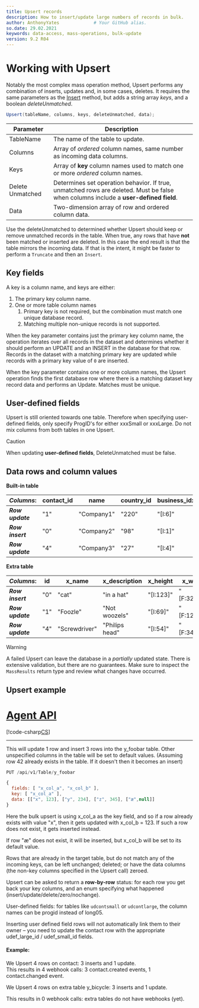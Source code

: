 ```yaml
---
title: Upsert records
description: How to insert/update large numbers of records in bulk.
author: AnthonyYates             # Your GitHub alias.
so.date: 29.02.2021
keywords: data-access, mass-operations, bulk-update
version: 9.2 R04
---
```


# Working with Upsert

Notably the most complex mass operation method, Upsert performs any combination of inserts, updates and, in some cases, deletes. It requires the same parameters as the [Insert][1] method, but adds a string array *keys*, and a boolean *deleteUnmatched*.

```csharp
Upsert(tableName, columns, keys, deleteUnmatched, data);
```

|Parameter   | Description                                                  |
|------------|--------------------------------------------------------------|
|TableName   | The name of the table to update.                             |
|Columns     | Array of *ordered* column names, same number as incoming data columns.              |
|Keys        | Array of **key** column names used to match one or more *ordered* column names.|
|Delete Unmatched | Determines set operation behavior. If true, unmatched rows are deleted. Must be false when columns include a **user-defined field**. |
|Data        | Two-dimension array of row and ordered column data.          |

Use the deleteUnmatched to determined whether Upsert should keep or remove unmatched records in the table. When true, any rows that have **not** been matched or inserted are deleted. In this case the end result is that the table mirrors the incoming data. If that is the intent, it might be faster to perform a `Truncate` and then an `Insert`.

## Key fields

A key is a column name, and keys are either:

1. The primary key column name.
2. One or more table column names
   1. Primary key is not required, but the combination must match one unique database record.
   2. Matching multiple non-unique records is not supported.

When the key parameter contains just the primary key column name, the operation iterates over all records in the dataset and determines whether it should perform an UPDATE and an INSERT in the database for that row. Records in the dataset with a matching primary key are updated while records with a primary key value of `0` are inserted.

When the key parameter contains one or more column names, the Upsert operation finds the first database row where there is a matching dataset key record data and performs an Update. Matches must be unique.

## User-defined fields

Upsert is still oriented towards one table. Therefore when specifying user-defined fields, only specify ProgID's for either xxxSmall or xxxLarge. Do not mix columns from both tables in one Upsert.

> [!CAUTION]
> When updating **user-defined fields**, DeleteUnmatched must be false.

## Data rows and column values

**Built-in table**

|*Columns*:|contact_id |name       |country_id|business_idx|category_idx|SuperOffice:2|
|----------|-----------|-----------|----------|------------|------------|-------------|
|_**Row update**_ |"1"        |"Company1" |"220"     |"[I:6]"     |"[I:3]"     |"Phase Two"  |
|_**Row insert**_ |"0"        |"Company2" |"98"      |"[I:1]"     |"[I:2]"     |"Phase One"  |
|_**Row update**_ |"4"        |"Company3" |"27"      |"[I:4]"     |"[I:1]"     |"Phase Two"  |

**Extra table**

|*Columns*:|id  |x_name       |x_description |x_height   |x_width    |
|----------|----|-------------|--------------|-----------|-----------|
|_**Row insert**_ |"0" |"cat"        |"in a hat"    |"[I:123]"  |"[F:321.4]"|
|_**Row update**_ |"1" |"Foozle"     |"Not woozels" |"[I:69]"   |"[F:123.5]"|
|_**Row update**_ |"4" |"Screwdriver"|"Philips head"|"[I:54]"   |"[F:345.3]"|

> [!WARNING] 
> A failed Upsert can leave the database in a *partially* updated state. There is extensive validation, but there are no guarantees. Make sure to inspect the `MassResults` return type and review what changes have occurred.

## Upsert example

# [Agent API](#tab/upsert-2)

[!code-csharp[CS](../includes/mass-operation-upsert.cs)]

***

This will update 1 row and insert 3 rows into the y_foobar table. Other unspecified columns in the table will be set to default values. (Assuming row 42 already exists in the table. If it doesn't then it becomes an insert)

```javascript
PUT /api/v1/Table/y_foobar 

{ 
  fields: [ "x_col_a", "x_col_b" ], 
  key: [ "x_col_a" ], 
  data: [["x", 123], ["y", 234], ["z", 345], ["æ",null]] 
} 
```

Here the bulk upsert is using x_col_a as the key field, and so if a row already exists with value "x", then it gets updated with x_col_b = 123. If such a row does not exist, it gets inserted instead.

If row "æ" does not exist, it will be inserted, but x_col_b will be set to its default value.

Rows that are already in the target table, but do not match any of the incoming keys, can be left unchanged; deleted; or have the data columns (the non-key columns specified in the Upsert call) zeroed.

Upsert can be asked to return a **row-by-row** status: for each row you get back your key columns, and an enum specifying what happened (insert/update/delete/zero/nochange).

User-defined fields: for tables like `udcontsmall` or `udcontlarge`, the column names can be progid instead of long05.  

Inserting user defined field rows will not automatically link them to their owner – you need to update the contact row with the appropriate udef_large_id / udef_small_id fields.

#### Example:

We Upsert 4 rows on contact: 3 inserts and 1 update.  
This results in 4 webhook calls: 3 contact.created events, 1 contact.changed event.

We Upsert 4 rows on extra table y_bicycle: 3 inserts and 1 update.  

This results in 0 webhook calls: extra tables do not have webhooks (yet).

<!-- reference links -->

[1]: insert.md
